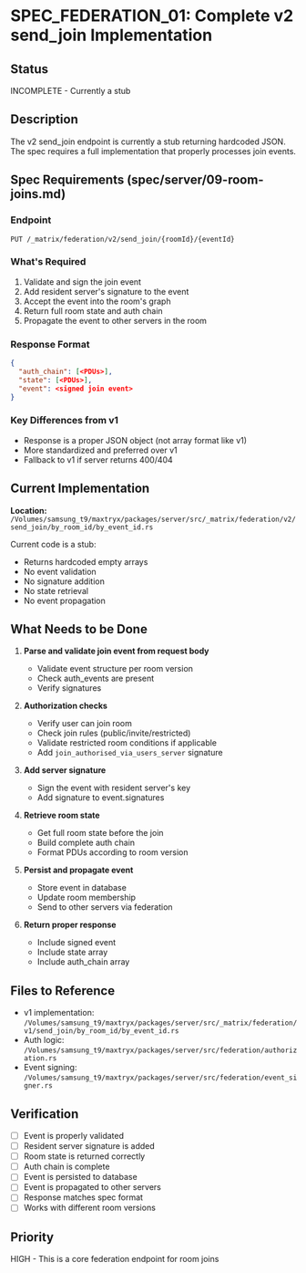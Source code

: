 # SPEC_FEDERATION_01: Complete v2 send_join Implementation

## Status
INCOMPLETE - Currently a stub

## Description
The v2 send_join endpoint is currently a stub returning hardcoded JSON. The spec requires a full implementation that properly processes join events.

## Spec Requirements (spec/server/09-room-joins.md)

### Endpoint
`PUT /_matrix/federation/v2/send_join/{roomId}/{eventId}`

### What's Required
1. Validate and sign the join event
2. Add resident server's signature to the event
3. Accept the event into the room's graph
4. Return full room state and auth chain
5. Propagate the event to other servers in the room

### Response Format
```json
{
  "auth_chain": [<PDUs>],
  "state": [<PDUs>],
  "event": <signed join event>
}
```

### Key Differences from v1
- Response is a proper JSON object (not array format like v1)
- More standardized and preferred over v1
- Fallback to v1 if server returns 400/404

## Current Implementation
**Location:** `/Volumes/samsung_t9/maxtryx/packages/server/src/_matrix/federation/v2/send_join/by_room_id/by_event_id.rs`

Current code is a stub:
- Returns hardcoded empty arrays
- No event validation
- No signature addition
- No state retrieval
- No event propagation

## What Needs to be Done

1. **Parse and validate join event from request body**
   - Validate event structure per room version
   - Check auth_events are present
   - Verify signatures

2. **Authorization checks**
   - Verify user can join room
   - Check join rules (public/invite/restricted)
   - Validate restricted room conditions if applicable
   - Add `join_authorised_via_users_server` signature

3. **Add server signature**
   - Sign the event with resident server's key
   - Add signature to event.signatures

4. **Retrieve room state**
   - Get full room state before the join
   - Build complete auth chain
   - Format PDUs according to room version

5. **Persist and propagate event**
   - Store event in database
   - Update room membership
   - Send to other servers via federation

6. **Return proper response**
   - Include signed event
   - Include state array
   - Include auth_chain array

## Files to Reference
- v1 implementation: `/Volumes/samsung_t9/maxtryx/packages/server/src/_matrix/federation/v1/send_join/by_room_id/by_event_id.rs`
- Auth logic: `/Volumes/samsung_t9/maxtryx/packages/server/src/federation/authorization.rs`
- Event signing: `/Volumes/samsung_t9/maxtryx/packages/server/src/federation/event_signer.rs`

## Verification
- [ ] Event is properly validated
- [ ] Resident server signature is added
- [ ] Room state is returned correctly
- [ ] Auth chain is complete
- [ ] Event is persisted to database
- [ ] Event is propagated to other servers
- [ ] Response matches spec format
- [ ] Works with different room versions

## Priority
HIGH - This is a core federation endpoint for room joins
